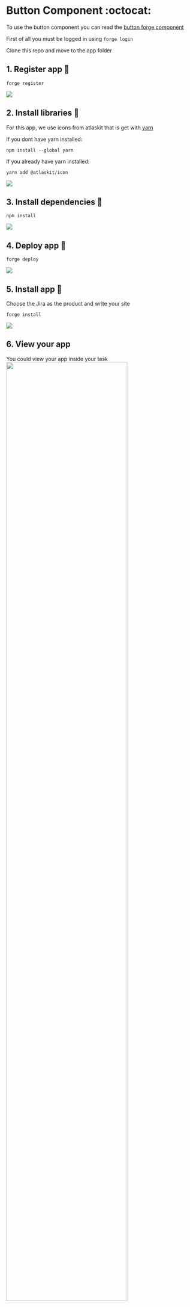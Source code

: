 # Button Component :octocat:

To use the button component you can read the [button forge component](https://developer.atlassian.com/platform/forge/ui-kit-components/button/)

First of all you must be logged in using `forge login` 

Clone this repo and move to the app folder

## 1. Register app :cherry_blossom:

```
forge register
```
![](https://i.ibb.co/sQ77kBb/image.png)

## 2. Install libraries :cherry_blossom:
For this app, we use icons from atlaskit that is get with [yarn](https://classic.yarnpkg.com/lang/en/docs/install/#windows-stable)

If you dont have yarn installed: 
```
npm install --global yarn
```

If you already have yarn installed:
```
yarn add @atlaskit/icon
```
![](https://i.ibb.co/4dR7YbG/image.png)

## 3. Install dependencies :cherry_blossom:

```
npm install
```
![](https://i.ibb.co/F3t9fjy/image.png)

## 4. Deploy app :cherry_blossom:

```
forge deploy
```
![](https://i.ibb.co/6J30g6t/image.png)

## 5. Install app :cherry_blossom:
Choose the Jira as the product and write your site

```
forge install
```
![](https://i.ibb.co/Rphy5RF/image.png)

## 6. View your app
You could view your app inside your task
<kbd>
<img src="https://i.ibb.co/qRv8M5P/image.png" width=80%/>
</kbd>

## 7. Manage your app :cherry_blossom:
You can uninstall your app in the option bar `Apps>Manage apps`

<kbd>
<img src="https://i.ibb.co/n0Qkf6q/image.png" width=80%/>
</kbd>

## 8. Edit app :cherry_blossom:
If you want to edit the code, just open the folder in you favorite IDE and then deploy it

```
forge deploy
```